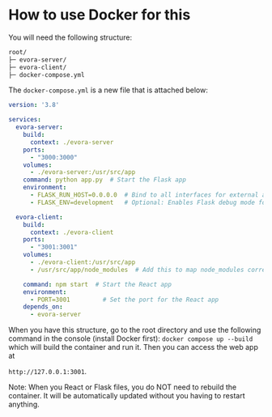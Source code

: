 # How to use Docker for this

You will need the following structure:

```bash
root/
├─ evora-server/
├─ evora-client/
├─ docker-compose.yml
```

The `docker-compose.yml` is a new file that is attached below:

```yaml
version: '3.8'

services:
  evora-server:
    build:
      context: ./evora-server
    ports:
      - "3000:3000"
    volumes:
      - ./evora-server:/usr/src/app
    command: python app.py  # Start the Flask app
    environment:
      - FLASK_RUN_HOST=0.0.0.0  # Bind to all interfaces for external access
      - FLASK_ENV=development   # Optional: Enables Flask debug mode for development

  evora-client:
    build:
      context: ./evora-client
    ports:
      - "3001:3001"
    volumes:
      - ./evora-client:/usr/src/app
      - /usr/src/app/node_modules  # Add this to map node_modules correctly

    command: npm start  # Start the React app
    environment:
      - PORT=3001         # Set the port for the React app
    depends_on:
      - evora-server
```

When you have this structure, go to the root directory and use the following command in the console (install Docker first):
`docker compose up --build`
which will build the container and run it. Then you can access the web app at

`http://127.0.0.1:3001`.

Note: When you React or Flask files, you do NOT need to rebuild the container. It will be automatically updated without you having to restart anything.